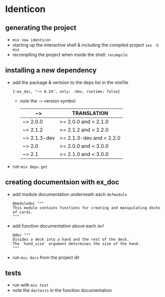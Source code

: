# Identicon

## generating the project

- `mix new identicon`
- starting up the interactive shell & including the compiled project `iex -S mix`
- recompiling the project when inside the shell: `recompile`

## installing a new dependency

- add the package & vertsion to the deps list in the mixfile

  ```
  {:ex_doc, "~> 0.24", only: :dev, runtime: false}
  ```

  - note the `~>` version symbol

    | ~>           | TRANSLATION              |
    | ------------ | ------------------------ |
    | ~> 2.0.0     | >= 2.0.0 and < 2.1.0     |
    | ~> 2.1.2     | >= 2.1.2 and < 2.2.0     |
    | ~> 2.1.3-dev | >= 2.1.3-dev and < 2.2.0 |
    | ~> 2.0       | >= 2.0.0 and < 3.0.0     |
    | ~> 2.1       | >= 2.1.0 and < 3.0.0     |

- run `mix deps.get`

## creating documentsion with ex_doc

- add module documentation underneath each `defmodule`
  ```
  @moduledoc """
  This module contains functions for creating and manipulating decks of cards.
  """
  ```
- add function documentation above each `def`

  ```
  @doc """
  Divides a deck into a hand and the rest of the deck.
  The `hand_size` argument determines the size of the hand.
  """
  ```

- run `mix docs` from the project dir

## tests

- run with `mix test`
- note the `doctests` in the function documentation
